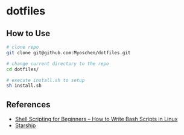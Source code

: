 # dotfiles

## How to Use

```bash
# clone repo
git clone git@github.com:Myoschen/dotfiles.git

# change current directory to the repo
cd dotfiles/

# execute install.sh to setup
sh install.sh
```

## References

- [Shell Scripting for Beginners – How to Write Bash Scripts in Linux](https://www.freecodecamp.org/news/shell-scripting-crash-course-how-to-write-bash-scripts-in-linux/)
- [Starship](https://starship.rs/)
